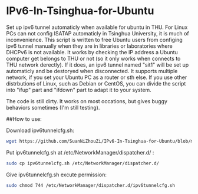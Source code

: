# IPv6-In-Tsinghua-for-Ubuntu

Set up ipv6 tunnel automaticly when available for ubuntu in THU. For Linux PCs can not config ISATAP automaticly in Tsinghua University, it is much of inconvenience. This script is written to free Ubuntu users from configing ipv6 tunnel manually when they are in libraries or laboratories where DHCPv6 is not available. It works by checking the IP address a Ubuntu computer get belongs to THU or not (so it only works when connects to THU network derectly). If it does, an ipv6 tunnel named "sit1" will be set up automaticly and be destoryed when disconnected. It supports multiple network, if you set your Ubuntu PC as a router or sth else. If you use other distrbutions of Linux, such as Debian or CentOS, you can divide the script into "ifup" part and "ifdown" part to adapt it to your system.

The code is still dirty. It works on most occations, but gives buggy behaviors sometimes (I'm still testing). 

##How to use:

Download ipv6tunnelcfg.sh:

```bash
wget https://github.com/SuanNiZhouZi/IPv6-In-Tsinghua-for-Ubuntu/blob/master/ipv6tunnelcfg.sh
```

Put ipv6tunnelcfg.sh at /etc/NetworkManager/dispatcher.d/ :

```bash
sudo cp ipv6tunnelcfg.sh /etc/NetworkManager/dispatcher.d/
```

Give ipv6tunnelcfg.sh excute permission:

```bash
sudo chmod 744 /etc/NetworkManager/dispatcher.d/ipv6tunnelcfg.sh
```
